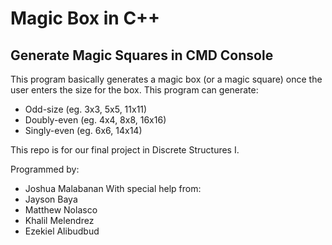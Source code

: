 # Magic Box in C++

## Generate Magic Squares in CMD Console

This program basically generates a magic box (or a magic square) once the user enters the size for the box.
This program can generate:
* Odd-size (eg. 3x3, 5x5, 11x11)
* Doubly-even (eg. 4x4, 8x8, 16x16)
* Singly-even (eg. 6x6, 14x14)

This repo is for our final project in Discrete Structures I.

Programmed by:
- Joshua Malabanan
With special help from:
- Jayson Baya
- Matthew Nolasco
- Khalil Melendrez
- Ezekiel Alibudbud
